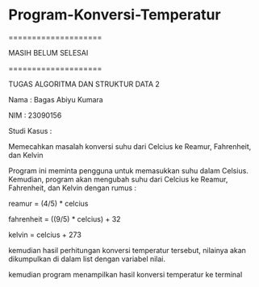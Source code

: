 # Program-Konversi-Temperatur

====================

MASIH BELUM SELESAI

====================

TUGAS ALGORITMA DAN STRUKTUR DATA 2

Nama : Bagas Abiyu Kumara

NIM : 23090156

Studi Kasus :

Memecahkan masalah konversi suhu dari Celcius ke Reamur, Fahrenheit, dan Kelvin

Program ini meminta pengguna untuk memasukkan suhu dalam Celsius. Kemudian, program akan mengubah suhu dari Celcius ke Reamur, Fahrenheit, dan Kelvin dengan rumus :

reamur = (4/5) * celcius

fahrenheit = ((9/5) * celcius) + 32

kelvin = celcius + 273

kemudian hasil perhitungan konversi temperatur tersebut, nilainya akan dikumpulkan di dalam list dengan variabel nilai.

kemudian program menampilkan hasil konversi temperatur ke terminal

